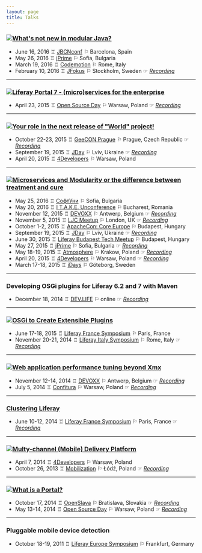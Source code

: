 ```yaml
---
layout: page
title: Talks
---
```


### [![What's not new in modular Java?](http://image.slidesharecdn.com/notnewinmodularjava-160210170221/95/whats-not-new-in-modular-java-1-638.jpg?cb=1458384921)](http://www.slideshare.net/MilenDyankov1/whats-not-new-in-modular-java)
 - June 16, 2016 ♖ [JBCNconf](http://www.jbcnconf.com/2016) ⚐ Barcelona, Spain
 - May 26, 2016 ♖ [jPrime](http://jprime.io/) ⚐ Sofia, Bulgaria
 - March 19, 2016 ♖ [Codemotion](http://rome2016.codemotionworld.com) ⚐ Rome, Italy
 - February 10, 2016 ♖ [JFokus](http://www.jfokus.se/) ⚐ Stockholm, Sweden ☞ *[Recording](https://www.youtube.com/watch?v=ImRznovfJuM)*

---

### [![Liferay Portal 7 - (micro)services for the enterprise](https://image.slidesharecdn.com/liferay7-microservices4enterprise-150424054139-conversion-gate01/95/liferay-7-microservices-for-the-enterprise-1-638.jpg)](http://www.slideshare.net/MilenDyankov1/liferay7-microservices4enterprise)
 - April 23, 2015 ♖ [Open Source Day](http://opensourceday.pl/) ⚐ Warsaw, Poland ☞ *[Recording](https://www.youtube.com/watch?v=5V_yP5YVIc4)*

---

### [![Your role in the next release of "World" project!](https://image.slidesharecdn.com/yourroleintheworldproject-150421025708-conversion-gate01/95/your-role-in-the-next-release-of-world-project-1-638.jpg)](http://www.slideshare.net/MilenDyankov1/your-role-intheworldproject)
 - October 22-23, 2015 ♖ [GeeCON Prague](http://2015.geecon.cz/) ⚐ Prague, Czech Republic ☞ *[Recording](https://vimeo.com/146805999)*
 - September 19, 2015 ♖ [JDay](http://www.jday.com.ua/) ⚐ Lviv, Ukraine ☞ *[Recording](https://www.youtube.com/watch?v=MudSAQr-b-I)*
 - April 20, 2015 ♖ [4Developers](http://4developers.org.pl/) ⚐ Warsaw, Poland

---

### [![Microservices and Modularity or the difference between treatment and cure](https://image.slidesharecdn.com/microservicesandmodularity-150318082308-conversion-gate01/95/microservices-and-modularity-or-the-difference-between-treatment-and-cure-1-638.jpg?cb=1426667297)](http://www.slideshare.net/MilenDyankov1/microservices-and-modularity)
 - May 25, 2016 ♖ [СофтУни](https://softuni.bg/trainings/1388/microservices-and-modularity) ⚐ Sofia, Bulgaria
 - May 20, 2016 ♖ [I T.A.K.E. Unconference](http://itakeunconf.com/) ⚐ Bucharest, Romania
 - November 12, 2015 ♖ [DEVOXX](http://www.devoxx.be/) ⚐ Antwerp, Belgium ☞ *[Recording](https://www.youtube.com/watch?v=O77777Zy_HE)*
 - November 5, 2015 ♖ [LJC Meetup](http://www.meetup.com/Londonjavacommunity/) ⚐ London, UK ☞ *[Recording](https://skillsmatter.com/skillscasts/6985-microservices-and-modularity-or-the-difference-between-treatment-and-cure)*
 - October 1-2, 2015 ♖ [ApacheCon: Core Europe](http://events.linuxfoundation.org/events/apachecon-core-europe) ⚐ Budapest, Hungary
 - September 19, 2015 ♖ [JDay](http://www.jday.com.ua/) ⚐ Lviv, Ukraine ☞ *[Recording](https://www.youtube.com/watch?v=nTAaU4v-pl4)*
 - June 30, 2015 ♖ [Liferay Budapest Tech Meetup](http://www.meetup.com/Liferay-Budapest-Tech-Meetup/events/222957142/) ⚐ Budapest, Hungary
 - May 27, 2015 ♖ [jPrime](http://jprime.io/) ⚐ Sofia, Bulgaria ☞ *[Recording](https://www.youtube.com/watch?v=rK2serMZXoo)*
 - May 18-19, 2015 ♖ [Atmosphere](http://atmosphere-conference.com/) ⚐ Krakow, Poland ☞ *[Recording](https://www.youtube.com/watch?v=Ad5aajcbuKE)*
 - April 20, 2015 ♖ [4Developers](http://4developers.org.pl/) ⚐ Warsaw, Poland ☞ *[Recording](https://www.youtube.com/watch?v=_3L5raKY6hA)*
 - March 17-18, 2015 ♖ [jDays](http://www.jdays.se/) ⚐ Göteborg, Sweden

---

### Developing OSGi plugins for Liferay 6.2 and 7 with Maven
 - December 18, 2014 ♖ [DEV.LIFE](https://www.liferay.com/community/dev.life/home) ⚐ online ☞ *[Recording](https://www.youtube.com/watch?v=k2qxh7FzfH8)*

---

### [![OSGi to Create Extensible Plugins](https://image.slidesharecdn.com/extensibleplugins-150626192912-lva1-app6892/95/leveraging-osgi-to-create-extensible-plugins-for-liferay-62-1-638.jpg)](http://www.slideshare.net/MilenDyankov1/extensible-plugins)
 - June 17-18, 2015 ♖ [Liferay France Symposium](https://www.liferay.com/en/web/france2015) ⚐ Paris, France
 - November 20-21, 2014 ♖ [Liferay Italy Symposium](https://www.liferay.com/web/italy2014/) ⚐ Rome, Italy ☞ *[Recording](https://www.youtube.com/watch?v=6WQNDm8780o#t=16)*

---

### [![Web application performance tuning beyond Xmx](https://image.slidesharecdn.com/webappperformance-140707140346-phpapp01/95/web-application-performance-tuning-beyond-xmx-1-638.jpg?cb=1416054360)](http://www.slideshare.net/MilenDyankov1/webapp-performance)
 - November 12-14, 2014 ♖ [DEVOXX](http://www.devoxx.be/) ⚐ Antwerp, Belgium ☞ *[Recording](https://parleys.com/play/5471db73e4b065ebcfa1d57d)*
 - July 5, 2014 ♖ [Confitura](http://2014.confitura.pl/) ⚐ Warsaw, Poland ☞ *[Recording](https://www.youtube.com/watch?v=QKH1kJmjc78)*

---

### [Clustering Liferay](https://prezi.com/4gjbivklbaet/clustering-liferay/)
 - June 10-12, 2014 ♖ [Liferay France Symposium](http://www.liferay.com/france2014) ⚐ Paris, France ☞ *[Recording](https://www.youtube.com/watch?v=JtV4_n5pXGE)*

---

### [![Multy-channel (Mobile) Delivery Platform](https://image.slidesharecdn.com/liferay-mobile-delivery-platform-final-131028045000-phpapp02/95/liferay-multichannel-mobile-delivery-platform-1-638.jpg)](http://www.slideshare.net/MilenDyankov1/liferay-mobile-delivery-platform)
 - April 7, 2014 ♖ [4Developers](http://2014.4developers.org.pl/pl/) ⚐ Warsaw, Poland
 - October 26, 2013 ♖ [Mobilization](http://2013.mobilization.pl/agenda/) ⚐ Łódź, Poland ☞ *[Recording](https://www.youtube.com/watch?v=YPtE59698WY)*

---

### [![What is a Portal?](https://image.slidesharecdn.com/whatisaportal-130613080216-phpapp02/95/what-is-a-portal-1-638.jpg)](http://www.slideshare.net/MilenDyankov1/what-is-a-portal-22918061)
 - October 17, 2014 ♖ [OpenSlava](http://www.openslava.sk/2014/) ⚐ Bratislava, Slovakia ☞ *[Recording](https://www.youtube.com/watch?v=lGpapQMJmZY)*
 - May 13-14, 2014 ♖ [Open Source Day](http://opensourceday.pl/) ⚐ Warsaw, Poland ☞ *[Recording](https://www.youtube.com/watch?v=I0SsEQNgjdw)*

---

### Pluggable mobile device detection
 - October 18-19, 2011 ♖ [Liferay Europe Symposium](https://www.liferay.com/events/liferay-symposiums/europe-2011) ⚐ Frankfurt, Germany
